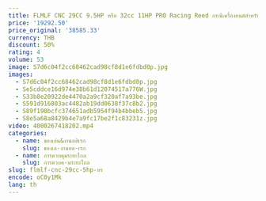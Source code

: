 ```yaml
---
title: FLMLF CNC 29CC 9.5HP หรือ 32cc 11HP PRO Racing Reed กรณีเครื่องยนต์สําหรับ 1/5 Rc รถ HPI ROFUN ROVAN KM BAJA Losi 5ive T FG GoPed RedCat
price: '19292.50'
price_original: '38585.33'
currency: THB
discount: 50%
rating: 4
volume: 53
image: S7d6c04f2cc68462cad98cf8d1e6fdbd0p.jpg
images:
  - S7d6c04f2cc68462cad98cf8d1e6fdbd0p.jpg
  - Se5cddce16d974e38b61d12074517a776W.jpg
  - S33b8e20922de4470a2a9cf320af7a93be.jpg
  - S591d916803ac4482ab19dd0638f37c8b2.jpg
  - S89f190bcfc374651adb5954f94b4bbeb5.jpg
  - S8e5a68a8429b4e7a9fc17be2f1c83231z.jpg
video: 4000267418202.mp4
categories:
  - name: ของเล่น&งานอดิเรก
    slug: ของเล-งานอด-เรก
  - name: การควบคุมระยะไกล
    slug: การควบค-มระยะไกล
slug: flmlf-cnc-29cc-5hp-หร
encode: oC0y1Mk
lang: th
---
```

  